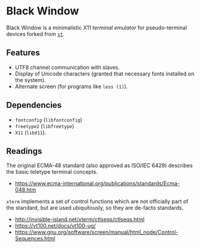 # Black Window

Black Window is a minimalistic X11 *terminal emulator* for pseudo-terminal devices forked from [`st`](http://st.suckless.org/).

## Features

- UTF8 channel communication with slaves.
- Display of Unicode characters (granted that necessary fonts installed on the system).
- Alternate screen (for programs like `less (1)`).

## Dependencies

- `fontconfig` (`libfontconfig`)
- `freetype2` (`libfreetype`)
- `X11` (`libX11`).

## Readings

The original ECMA-48 standard (also approved as ISO/IEC 6429) describes the basic
teletype terminal concepts.

- https://www.ecma-international.org/publications/standards/Ecma-048.htm

`xterm` implements a set of control functions which are not officially part of the
standard, but are used ubiquitously, so they are de-facto standards.

- http://invisible-island.net/xterm/ctlseqs/ctlseqs.html
- https://vt100.net/docs/vt100-ug/
- https://www.gnu.org/software/screen/manual/html_node/Control-Sequences.html
